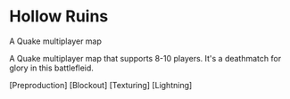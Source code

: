 # Hollow Ruins
A Quake multiplayer map

A Quake multiplayer map that supports 8-10 players. It's a deathmatch for glory in this battlefleid. 

[Preproduction]
[Blockout]
[Texturing]
[Lightning]
